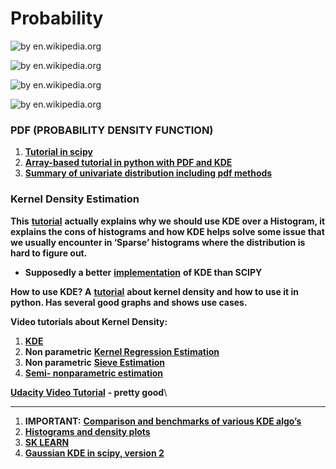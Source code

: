 # Probability

![by en.wikipedia.org](https://lh6.googleusercontent.com/9S5NKsR3t2sboezqW5ehsAxbjt4JE7SUaNB9RTvhQnW4WgaeOROOSYrld5hfXDA2bApG\_3mwtgUEq6fbrwBKzceevdNwNppmWRoQLgnQknVBHZ7O15xlQP9IzYdZBIKAMa9yLfzz)

![by en.wikipedia.org](https://lh4.googleusercontent.com/p-jCke8I8OrR2T\_SGXui54kTIJTWuE3ZguFv1lckkcZktBbZTMEUg9Ay0kPIj\_yzM0XM9kt9QJyt-m0tI7ntQNPVAJzv21o5-1DGY1l7trnBjYmAaxbjSVhTnFKd9nVpzVddGD0k)

![by en.wikipedia.org](https://lh5.googleusercontent.com/uPYrn2f4iHu\_DmAsb2iNqVhBHWW45dM42RuUySlETPgdwEuqfBqmi2IAS2sPrSK\_Jo-C3TIes5nhbrMy1EZA8vHgjphfT8izv1SIpARzqjfbuy86MUei1igeogo5t-8Xe9KWzYXw)

![by en.wikipedia.org](https://lh3.googleusercontent.com/vays0BSzI-zCZnLBLuoafnt0QRE25toMq449bgTsyp2vf23n6ZAi-ShaBDa73v-V\_aonwcpdy6EPsEYbiW40z9F2rgickFYFuuEDo0VVdisAet4GZ0rlMGjBvtT4LeyYQ6F\_Wb5A)

### **PDF (PROBABILITY DENSITY FUNCTION)**

1. [**Tutorial in scipy**](https://oneau.wordpress.com/2011/02/28/simple-statistics-with-scipy/)
2. [**Array-based tutorial in python with PDF and KDE**](http://firsttimeprogrammer.blogspot.co.il/2015/01/how-to-estimate-probability-density.html)
3. [**Summary of univariate distribution including pdf methods**](https://www.johndcook.com/blog/distributions\_scipy/)

### **Kernel Density Estimation**

**This** [**tutorial**](https://mglerner.github.io/posts/histograms-and-kernel-density-estimation-kde-2.html?p=28) **actually explains why we should use KDE over a Histogram, it explains the cons of histograms and how KDE helps solve some issue that we usually encounter in ‘Sparse’ histograms where the distribution is hard to figure out.**

* **Supposedly a better** [**implementation**](https://github.com/Daniel-B-Smith/KDE-for-SciPy) **of KDE than SCIPY**&#x20;

**How to use KDE? A** [**tutorial**](http://pythonhosted.org/PyQt-Fit/KDE\_tut.html) **about kernel density and how to use it in python. Has several good graphs and shows use cases.**

**Video tutorials about Kernel Density:**

1. [**KDE** ](https://www.youtube.com/watch?v=gPWsDh59zdo)
2. **Non parametric** [**Kernel Regression Estimation**](https://www.youtube.com/watch?v=ncF7ArjJFqM)
3. **Non parametric** [**Sieve Estimation**](https://www.youtube.com/watch?v=cqecz-DL-jI)
4. [**Semi- nonparametric estimation**](https://www.youtube.com/watch?v=G1N53K530To)

[**Udacity Video Tutorial**](https://www.youtube.com/watch?v=MEP35FcrQGs\&list=PLAwxTw4SYaPn-ttWkPiUL7NP3lLRdUniJ\&index=80) **- pretty good**\
****

1. **IMPORTANT:** [**Comparison and benchmarks of various KDE algo’s**](https://jakevdp.github.io/blog/2013/12/01/kernel-density-estimation/)
2. [**Histograms and density plots**](https://towardsdatascience.com/histograms-and-density-plots-in-python-f6bda88f5ac0)
3. [**SK LEARN**](http://scikit-learn.org/stable/modules/density.html#kernel-density-estimation)
4. [**Gaussian KDE in scipy, version 2**](https://www.youtube.com/watch?v=MEP35FcrQGs\&list=PLAwxTw4SYaPn-ttWkPiUL7NP3lLRdUniJ\&index=80)
